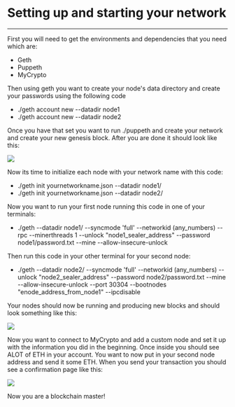 # Setting up and starting your network 
---
First you will need to get the environments and dependencies that you need which are:
* Geth
* Puppeth
* MyCrypto

Then using geth you want to create your node's data directory and create your passwords using the following code
* ./geth account new --datadir node1
* ./geth account new --datadir node2

Once you have that set you want to run ./puppeth and create your network and create your new genesis block. After you are done it should look like this:

![](Screenshots/Screenshot(7).png)

Now its time to initialize each node with your network name with this code:
* ./geth init yournetworkname.json --datadir node1/
* ./geth init yournetworkname.json --datadir node2/

Now you want to run your first node running this code in one of your terminals:
* ./geth --datadir node1/ --syncmode 'full' --networkid (any_numbers) --rpc --minerthreads 1 --unlock "node1_sealer_address" --password node1/password.txt --mine --allow-insecure-unlock

Then run this code in your other terminal for your second node:
* ./geth --datadir node2/ --syncmode 'full' --networkid (any_numbers) --unlock "node2_sealer_address" --password node2/password.txt --mine --allow-insecure-unlock --port 30304 --bootnodes "enode_address_from_node1" --ipcdisable

Your nodes should now be running and producing new blocks and should look something like this:

![](Screenshots/Screenshot(10).png)

Now you want to connect to MyCrypto and add a custom node and set it up with the information you did in the beginning. Once inside you should see ALOT of ETH in your account. You want to now put in your second node address and send it some ETH. When you send your transaction you should see a confirmation page like this:

![](Screenshots/Screenshot(11).png)

Now you are a blockchain master! 